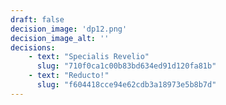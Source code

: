 ```yaml
---
draft: false
decision_image: 'dp12.png'
decision_image_alt: ''
decisions:
    - text: "Specialis Revelio"
      slug: "710f0ca1c00b83bd634ed91d120fa81b"
    - text: "Reducto!"
      slug: "f604418cce94e62cdb3a18973e5b8b7d"
---
```

